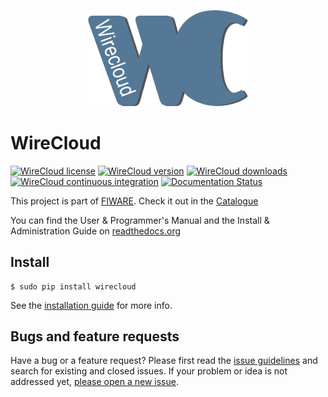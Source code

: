 <p align="center">
    <a href="http://conwet.fi.upm.es/wirecloud">
        <img width="256" src="src/wirecloud/defaulttheme/static/images/logos/wc1.png">
    </a>
</p>

WireCloud
=========

[![WireCloud license](https://img.shields.io/pypi/l/wirecloud.svg)](LICENSE.txt)
[![WireCloud version](https://img.shields.io/pypi/v/wirecloud.svg)](https://pypi.python.org/pypi/wirecloud)
[![WireCloud downloads](https://img.shields.io/pypi/dm/wirecloud.svg)](https://pypi.python.org/pypi/wirecloud)
[![WireCloud continuous integration](https://build.conwet.etsiinf.upm.es/jenkins/view/Wirecloud/job/wirecloud-pip-develop-python2.7/badge/icon)](https://build.conwet.etsiinf.upm.es/jenkins/view/Wirecloud/job/wirecloud-pip-develop-python2.7/)
[![Documentation Status](https://readthedocs.org/projects/wirecloud/badge/?version=latest)](https://wirecloud.readthedocs.org/en/latest/?badge=latest)

This project is part of [FIWARE](http://www.fiware.org). Check it out in the [Catalogue](http://catalogue.fiware.org/enablers/application-mashup-wirecloud)

You can find the User & Programmer's Manual and the Install & Administration Guide on [readthedocs.org](wirecloud.readthedocs.org)

## Install

    $ sudo pip install wirecloud

See the [installation guide](https://wirecloud.readthedocs.org/en/latest/installation_guide/) for more info.

## Bugs and feature requests

Have a bug or a feature request? Please first read the [issue guidelines](CONTRIBUTING.md#using-the-issue-tracker) and search for existing and closed issues. If your problem or idea is not addressed yet, [please open a new issue](https://github.com/Wirecloud/wirecloud/issues/new).
